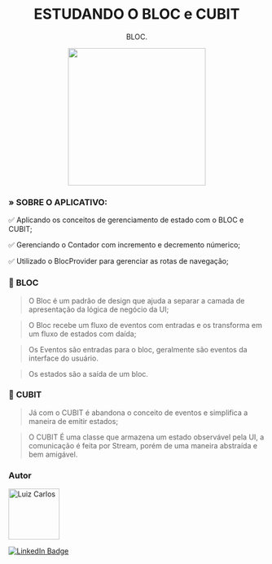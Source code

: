 <h1 align="center">ESTUDANDO O BLOC e CUBIT</h1>

<p align="center"> BLOC.</p>

<p align="center">
<img width="" height="270" src="assets/images/Bloc2.gif"/>
</p>


### » SOBRE O APLICATIVO:

✅ Aplicando os conceitos de gerenciamento de estado com o BLOC e CUBIT;

✅ Gerenciando o Contador com incremento e decremento númerico;

✅ Utilizado o BlocProvider para gerenciar as rotas de navegação;

### 💢 <b>BLOC </b>

> O Bloc é um padrão de design que ajuda a separar a camada de apresentação da lógica de negócio da UI;

> O Bloc recebe um fluxo de eventos com entradas e os transforma em um fluxo de estados com daída;

> Os Eventos são entradas para o bloc, geralmente são eventos da interface do usuário.

> Os estados são a saída de um bloc.

 ### 💢 <b>CUBIT </b>


> Já com o CUBIT é abandona o conceito de eventos e simplifica a maneira de emitir estados;

> O CUBIT É uma classe que armazena um estado observável pela UI, a comunicação é feita por Stream, porém de uma maneira abstraída e bem amigável.








### Autor

<img alt="Luiz Carlos" title="Luiz Carlos" src="https://avatars.githubusercontent.com/u/29442285?s=96&v=4" height="100" width="100" />

[![LinkedIn Badge](https://img.shields.io/badge/-LUIZ_CARLOS-blue?style=flat-square&logo=Linkedin&logoColor=white&link=https://www.linkedin.com/in/luizzlcs/)](https://www.linkedin.com/in/luizzlcs/)
